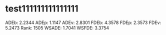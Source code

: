 # test111111111111111

ADEb: 2.2344
ADEp: 1.1147
ADEv: 2.8301
FDEb: 4.3578
FDEp: 2.3573
FDEv: 5.2473
Rank: 1505
WSADE: 1.7041
WSFDE: 3.3754